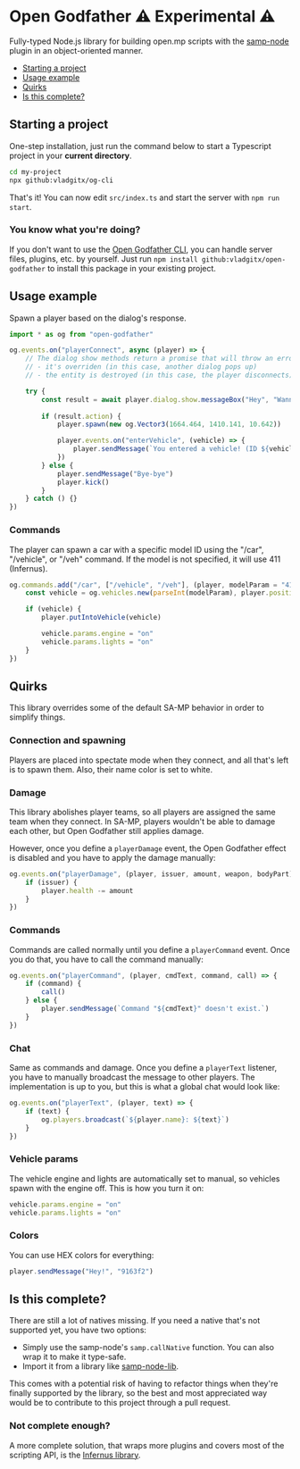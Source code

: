 # Open Godfather :warning: Experimental :warning:

Fully-typed Node.js library for building open.mp scripts with the [samp-node](https://github.com/AmyrAhmady/samp-node) plugin in an object-oriented manner.

- [Starting a project](#starting-a-project)
- [Usage example](#usage-example)
- [Quirks](#quirks)
- [Is this complete?](#is-this-complete)

## Starting a project

One-step installation, just run the command below to start a Typescript project in your **current directory**.

```bash
cd my-project
npx github:vladgitx/og-cli
```

That's it! You can now edit `src/index.ts` and start the server with `npm run start`.

### You know what you're doing?

If you don't want to use the [Open Godfather CLI](https://github.com/vladgitx/og-cli), you can handle server files, plugins, etc. by yourself. Just run `npm install github:vladgitx/open-godfather` to install this package in your existing project.
    
## Usage example

Spawn a player based on the dialog's response.

```typescript
import * as og from "open-godfather"

og.events.on("playerConnect", async (player) => {
    // The dialog show methods return a promise that will throw an error if it fails, some of the reasons include:
    // - it's overriden (in this case, another dialog pops up)
    // - the entity is destroyed (in this case, the player disconnects)

    try {
        const result = await player.dialog.show.messageBox("Hey", "Wanna spawn?", "Yes", "No")
        
        if (result.action) {
            player.spawn(new og.Vector3(1664.464, 1410.141, 10.642))

            player.events.on("enterVehicle", (vehicle) => {
                player.sendMessage(`You entered a vehicle! (ID ${vehicle.id})`)
            })
        } else {
            player.sendMessage("Bye-bye")
            player.kick()
        }
    } catch () {}
})
```

### Commands

The player can spawn a car with a specific model ID using the "/car", "/vehicle", or "/veh" command. If the model is not specified, it will use 411 (Infernus).

```typescript
og.commands.add("/car", ["/vehicle", "/veh"], (player, modelParam = "411") => {
    const vehicle = og.vehicles.new(parseInt(modelParam), player.position, player.rotation)

    if (vehicle) {
        player.putIntoVehicle(vehicle)

        vehicle.params.engine = "on"
        vehicle.params.lights = "on"
    }
})
```

## Quirks

This library overrides some of the default SA-MP behavior in order to simplify things.

### Connection and spawning

Players are placed into spectate mode when they connect, and all that's left is to spawn them. Also, their name color is set to white.

### Damage

This library abolishes player teams, so all players are assigned the same team when they connect. In SA-MP, players wouldn't be able to damage each other, but Open Godfather still applies damage.

However, once you define a `playerDamage` event, the Open Godfather effect is disabled and you have to apply the damage manually:

```typescript
og.events.on("playerDamage", (player, issuer, amount, weapon, bodyPart) => {
    if (issuer) {
    	player.health -= amount
    }
})
```

### Commands

Commands are called normally until you define a `playerCommand` event. Once you do that, you have to call the command manually:

```typescript
og.events.on("playerCommand", (player, cmdText, command, call) => {
    if (command) {
        call()
    } else {
        player.sendMessage(`Command "${cmdText}" doesn't exist.`)
    }
})
```

### Chat

Same as commands and damage. Once you define a `playerText` listener, you have to manually broadcast the message to other players. The implementation is up to you, but this is what a global chat would look like:

```typescript
og.events.on("playerText", (player, text) => {
    if (text) {
        og.players.broadcast(`${player.name}: ${text}`)
    }
})
```

### Vehicle params

The vehicle engine and lights are automatically set to manual, so vehicles spawn with the engine off. This is how you turn it on:

```typescript
vehicle.params.engine = "on"
vehicle.params.lights = "on"
```

### Colors

You can use HEX colors for everything:

```typescript
player.sendMessage("Hey!", "9163f2")
```

## Is this complete?

There are still a lot of natives missing. If you need a native that's not supported yet, you have two options:

- Simply use the samp-node's `samp.callNative` function. You can also wrap it to make it type-safe.
- Import it from a library like [samp-node-lib](https://github.com/peterszombati/samp-node-lib).

This comes with a potential risk of having to refactor things when they're finally supported by the library, so the best and most appreciated way would be to contribute to this project through a pull request.

### Not complete enough?

A more complete solution, that wraps more plugins and covers most of the scripting API, is the [Infernus library](https://github.com/dockfries/infernus).
